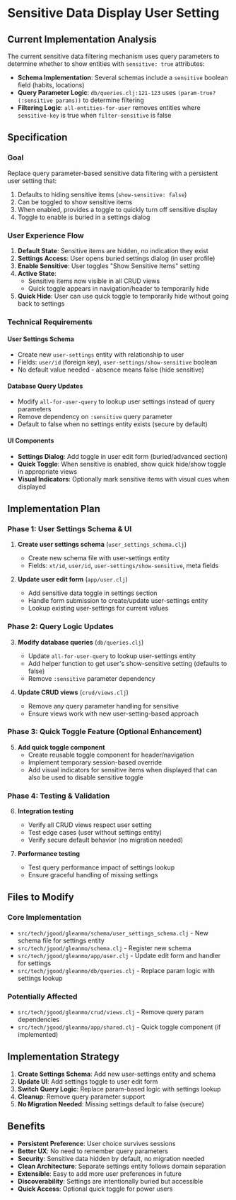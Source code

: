 # Sensitive Data Display User Setting

## Current Implementation Analysis

The current sensitive data filtering mechanism uses query parameters to determine whether to show entities with `sensitive: true` attributes:

- **Schema Implementation**: Several schemas include a `sensitive` boolean field (habits, locations)
- **Query Parameter Logic**: `db/queries.clj:121-123` uses `(param-true? (:sensitive params))` to determine filtering
- **Filtering Logic**: `all-entities-for-user` removes entities where `sensitive-key` is true when `filter-sensitive` is false

## Specification

### Goal
Replace query parameter-based sensitive data filtering with a persistent user setting that:
1. Defaults to hiding sensitive items (`show-sensitive: false`)
2. Can be toggled to show sensitive items
3. When enabled, provides a toggle to quickly turn off sensitive display
4. Toggle to enable is buried in a settings dialog

### User Experience Flow

1. **Default State**: Sensitive items are hidden, no indication they exist
2. **Settings Access**: User opens buried settings dialog (in user profile)
3. **Enable Sensitive**: User toggles "Show Sensitive Items" setting
4. **Active State**: 
   - Sensitive items now visible in all CRUD views
   - Quick toggle appears in navigation/header to temporarily hide
5. **Quick Hide**: User can use quick toggle to temporarily hide without going back to settings

### Technical Requirements

#### User Settings Schema
- Create new `user-settings` entity with relationship to user
- Fields: `user/id` (foreign key), `user-settings/show-sensitive` boolean
- No default value needed - absence means false (hide sensitive)

#### Database Query Updates
- Modify `all-for-user-query` to lookup user settings instead of query parameters
- Remove dependency on `:sensitive` query parameter
- Default to false when no settings entity exists (secure by default)

#### UI Components
- **Settings Dialog**: Add toggle in user edit form (buried/advanced section)
- **Quick Toggle**: When sensitive is enabled, show quick hide/show toggle in appropriate views
- **Visual Indicators**: Optionally mark sensitive items with visual cues when displayed

## Implementation Plan

### Phase 1: User Settings Schema & UI
1. **Create user settings schema** (`user_settings_schema.clj`)
   - Create new schema file with user-settings entity
   - Fields: `xt/id`, `user/id`, `user-settings/show-sensitive`, meta fields

2. **Update user edit form** (`app/user.clj`)
   - Add sensitive data toggle in settings section
   - Handle form submission to create/update user-settings entity
   - Lookup existing user-settings for current values

### Phase 2: Query Logic Updates  
3. **Modify database queries** (`db/queries.clj`)
   - Update `all-for-user-query` to lookup user-settings entity
   - Add helper function to get user's show-sensitive setting (defaults to false)
   - Remove `:sensitive` parameter dependency

4. **Update CRUD views** (`crud/views.clj`)
   - Remove any query parameter handling for sensitive
   - Ensure views work with new user-setting-based approach

### Phase 3: Quick Toggle Feature (Optional Enhancement)
5. **Add quick toggle component**
   - Create reusable toggle component for header/navigation
   - Implement temporary session-based override
   - Add visual indicators for sensitive items when displayed that can also be used to disable sensitive toggle

### Phase 4: Testing & Validation
6. **Integration testing**
   - Verify all CRUD views respect user setting
   - Test edge cases (user without settings entity)
   - Verify secure default behavior (no migration needed)

7. **Performance testing**
   - Test query performance impact of settings lookup
   - Ensure graceful handling of missing settings

## Files to Modify

### Core Implementation
- `src/tech/jgood/gleanmo/schema/user_settings_schema.clj` - New schema file for settings entity
- `src/tech/jgood/gleanmo/schema.clj` - Register new schema
- `src/tech/jgood/gleanmo/app/user.clj` - Update edit form and handler for settings
- `src/tech/jgood/gleanmo/db/queries.clj` - Replace param logic with settings lookup

### Potentially Affected
- `src/tech/jgood/gleanmo/crud/views.clj` - Remove query param dependencies
- `src/tech/jgood/gleanmo/app/shared.clj` - Quick toggle component (if implemented)

## Implementation Strategy

1. **Create Settings Schema**: Add new user-settings entity and schema
2. **Update UI**: Add settings toggle to user edit form
3. **Switch Query Logic**: Replace param-based logic with settings lookup
4. **Cleanup**: Remove query parameter support
5. **No Migration Needed**: Missing settings default to false (secure)

## Benefits

- **Persistent Preference**: User choice survives sessions
- **Better UX**: No need to remember query parameters
- **Security**: Sensitive data hidden by default, no migration needed
- **Clean Architecture**: Separate settings entity follows domain separation
- **Extensible**: Easy to add more user preferences in future
- **Discoverability**: Settings are intentionally buried but accessible
- **Quick Access**: Optional quick toggle for power users
